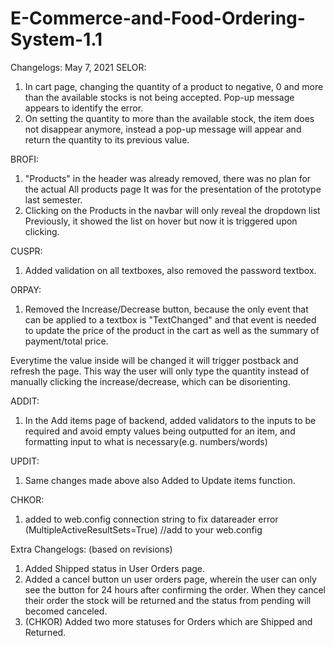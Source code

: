 # E-Commerce-and-Food-Ordering-System-1.1

Changelogs: May 7, 2021
SELOR:
1. In cart page, changing the quantity of a product to negative, 0 and more than the
available stocks is not being accepted. Pop-up message appears to identify the error.
2. On setting the quantity to more than the available stock, the item does not disappear
anymore, instead a pop-up message will appear and return the quantity to its previous value.

BROFI:
1. "Products" in the header was already removed, there was no plan for the actual All products page
It was for the presentation of the prototype last semester.
2. Clicking on the Products in the navbar will only reveal the dropdown list
Previously, it showed the list on hover but now it is triggered upon clicking.

CUSPR:
1. Added validation on all textboxes, also removed the password textbox.

ORPAY:
1. Removed the Increase/Decrease button, because the only event that can be
applied to a textbox is "TextChanged" and that event is needed to update the
price of the product in the cart as well as the summary of payment/total price. 

  Everytime the value inside will be changed it will trigger postback and 
refresh the page. This way the user will only type the quantity instead 
of manually clicking the increase/decrease, which can be disorienting.

ADDIT:
1. In the Add items page of backend, added validators to the inputs to be required and avoid
empty values being outputted for an item, and formatting input to what is necessary(e.g. numbers/words)

UPDIT:
1. Same changes made above also Added to Update items function.

CHKOR:
1. added to web.config connection string to fix datareader error (MultipleActiveResultSets=True)
//add to your web.config

Extra Changelogs: (based on revisions)
1. Added Shipped status in User Orders page.
2. Added a cancel button un user orders page, wherein the user can only see the button
for 24 hours after confirming the order. When they cancel their order the stock will be
returned and the status from pending will becomed canceled.
3. (CHKOR) Added two more statuses for Orders which are Shipped and Returned.
